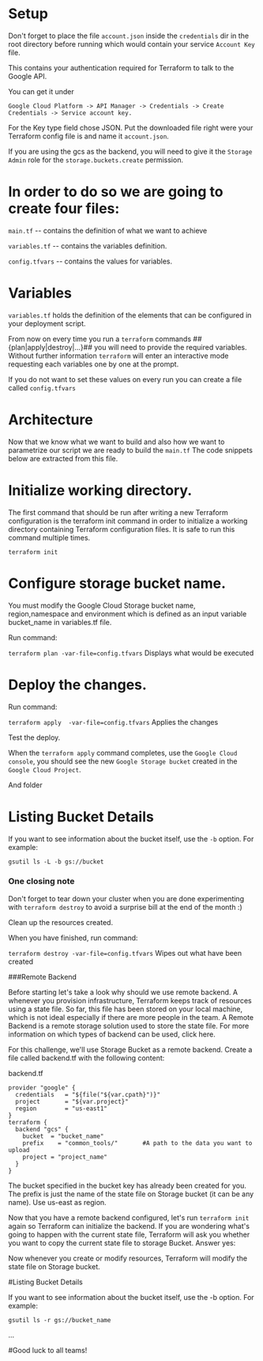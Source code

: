 # Setup

Don't forget to place the file ```account.json``` inside the ```credentials``` dir in the root directory before running which would contain your service ```Account Key```  file.

This contains your authentication required for Terraform to talk to the Google API.

You can get it under
```
Google Cloud Platform -> API Manager -> Credentials -> Create Credentials -> Service account key.
```
For the Key type field chose JSON. Put the downloaded file right were your Terraform config file is and name it ```account.json```.

If you are using the gcs as the backend, you will need to give it the ```Storage Admin``` role for the ```storage.buckets.create``` permission.

# In order to do so we are going to create four files:

```main.tf``` -- contains the definition of what we want to achieve

```variables.tf``` -- contains the variables definition.

```config.tfvars``` -- contains the values for variables.



# Variables

```variables.tf``` holds the definition of the elements that can be configured in your
deployment script.


From now on every time you run a ```terraform``` commands ##{plan|apply|destroy|...}## you will need to provide the required variables. Without further information ```terraform``` will enter an interactive mode requesting each variables one by one at the prompt.

If you do not want to set these values on every run you can create a file called ```config.tfvars```

# Architecture

Now that we know what we want to build and also how we want to parametrize our script we are ready to build the ```main.tf```  The code snippets below are extracted from this file.




# Initialize working directory.

The first command that should be run after writing a new Terraform configuration is the terraform init command in order to initialize a working directory containing Terraform configuration files. It is safe to run this command multiple times.
```
terraform init
```
# Configure  storage bucket name.

You must modify the Google Cloud Storage bucket name, region,namespace and environment  which is defined as an input variable bucket_name in variables.tf file.


Run command:

```terraform plan -var-file=config.tfvars```   Displays what would be executed

# Deploy the changes.

Run command:

```terraform apply  -var-file=config.tfvars```    Applies the changes

Test the deploy.

When the ```terraform apply``` command completes, use the ```Google Cloud console```, you should see the new ```Google Storage bucket``` created in the ```Google Cloud Project```.

And folder

# Listing Bucket Details

If you want to see information about the bucket itself, use the ```-b``` option. For example:
```
gsutil ls -L -b gs://bucket
```


### One closing note 

Don't forget to tear down your cluster when you are done experimenting with ```terraform destroy``` to avoid a surprise bill at the end of the month :)

Clean up the resources created.

When you have finished, run command:

```terraform destroy -var-file=config.tfvars```     Wipes out what have been created




###Remote Backend

Before starting  let's take a look why should we use remote backend. A whenever you provision infrastructure, Terraform keeps track of resources using a state file. So far, this file has been stored on your local machine, which is not ideal especially if there are more people in the team. A Remote Backend is a remote storage solution used to store the state file. For more information on which types of backend can be used, click here.

For this challenge, we'll use Storage Bucket as a remote backend. Create a file called backend.tf with the following content:

backend.tf
```
provider "google" {
  credentials   = "${file("${var.cpath}")}"
  project       = "${var.project}"
  region        = "us-east1"
}
terraform {
  backend "gcs" {
    bucket  = "bucket_name"
    prefix    = "common_tools/"       #A path to the data you want to upload
    project = "project_name"
  }
}
```

The bucket specified in the bucket key has already been created for you. The prefix is just the name of the state file on Storage bucket (it can be any name). Use us-east as region.

Now that you have a remote backend configured, let's run ```terraform init``` again so Terraform can initialize the backend. If you are wondering what's going to happen with the current state file, Terraform will ask you whether you want to copy the current state file to storage Bucket. Answer yes:

Now whenever you create or modify resources, Terraform will modify the state file on Storage bucket.

#Listing Bucket Details

If you want to see information about the bucket itself, use the -b option. For example:
```
gsutil ls -r gs://bucket_name
```
...

#Good luck to all teams!



